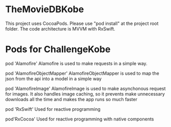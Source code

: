# TheMovieDBKobe

This project uses CocoaPods. Please use "pod install" at the project root folder.
The code architecture is MVVM with RxSwift.

# Pods for ChallengeKobe

pod 'Alamofire'
Alamofire is used to make requests in a simple way.

pod 'AlamofireObjectMapper'
AlamofireObjectMapper is used to map the  json from the api into a model in a simple way

pod 'AlamofireImage'
AlamofireImage is used to make asynchonous request for images. It also handles image caching, so it prevents make unnecessary downloads all the time and makes the app runs so much faster

pod 'RxSwift'
Used for reactive programming

pod'RxCocoa'
Used for reactive programming with native components
